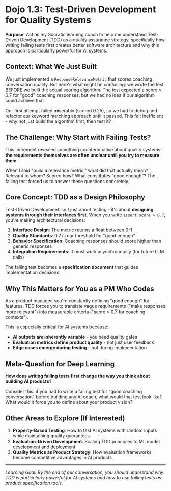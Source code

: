 # Dojo 1.3: Test-Driven Development for Quality Systems

**Purpose**: Act as my Socratic learning coach to help me understand Test-Driven Development (TDD) as a quality assurance strategy, specifically how writing failing tests first creates better software architecture and why this approach is particularly powerful for AI systems.

## Context: What We Just Built
We just implemented a `ResponseRelevanceMetric` that scores coaching conversation quality. But here's what might be confusing: we wrote the test BEFORE we built the actual scoring algorithm. The test expected a score > 0.7 for "good" coaching responses, but we had no idea if our algorithm could achieve that.

Our first attempt failed miserably (scored 0.25), so we had to debug and refactor our keyword matching approach until it passed. This felt inefficient - why not just build the algorithm first, then test it?

## The Challenge: Why Start with Failing Tests?
This increment revealed something counterintuitive about quality systems: **the requirements themselves are often unclear until you try to measure them**. 

When I said "build a relevance metric," what did that actually mean? Relevant to whom? Scored how? What constitutes "good enough"? The failing test forced us to answer these questions concretely.

## Core Concept: TDD as a Design Philosophy

Test-Driven Development isn't just about testing - it's about **designing systems through their interfaces first**. When you write `assert score > 0.7`, you're making architectural decisions:

1. **Interface Design**: The metric returns a float between 0-1
2. **Quality Standards**: 0.7 is our threshold for "good enough"
3. **Behavior Specification**: Coaching responses should score higher than generic responses
4. **Integration Requirements**: It must work asynchronously (for future LLM calls)

The failing test becomes a **specification document** that guides implementation decisions.

## Why This Matters for You as a PM Who Codes

As a product manager, you're constantly defining "good enough" for features. TDD forces you to translate vague requirements ("make responses more relevant") into measurable criteria ("score > 0.7 for coaching contexts").

This is especially critical for AI systems because:
- **AI outputs are inherently variable** - you need quality gates
- **Evaluation metrics define product quality** - not just user feedback
- **Edge cases emerge during testing** - not during implementation

## Meta-Question for Deep Learning

**How does writing failing tests first change the way you think about building AI products?**

Consider this: if you had to write a failing test for "good coaching conversation" before building any AI coach, what would that test look like? What would it force you to define about your product vision?

## Other Areas to Explore (If Interested)

1. **Property-Based Testing**: How to test AI systems with random inputs while maintaining quality guarantees
2. **Evaluation-Driven Development**: Scaling TDD principles to ML model development and deployment
3. **Quality Metrics as Product Strategy**: How evaluation frameworks become competitive advantages in AI products

---

*Learning Goal: By the end of our conversation, you should understand why TDD is particularly powerful for AI systems and how to use failing tests as product specification tools.*